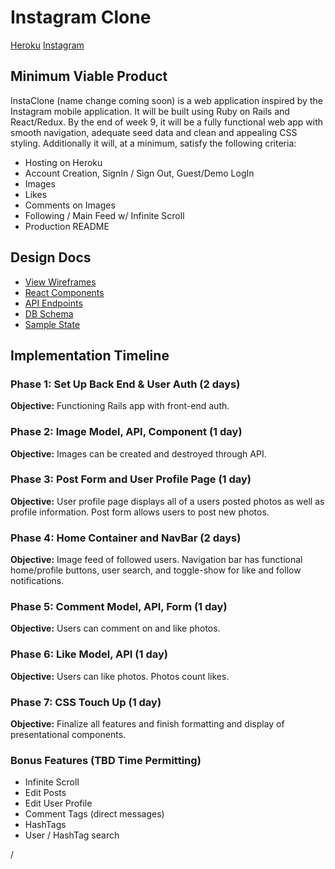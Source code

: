 # Instagram Clone

[Heroku](www.heroku.com)
[Instagram](www.instagram.com)

## Minimum Viable Product

InstaClone (name change coming soon) is a web application inspired
by the Instagram mobile application. It will be built using Ruby on
Rails and React/Redux. By the end of week 9, it will be a fully
functional web app with smooth navigation, adequate seed data and
clean and appealing CSS styling. Additionally it will, at a minimum,
satisfy the following criteria:

* Hosting on Heroku
* Account Creation, SignIn / Sign Out, Guest/Demo LogIn
* Images
* Likes
* Comments on Images
* Following / Main Feed w/ Infinite Scroll
* Production README



## Design Docs

* [View Wireframes](wireframes)
* [React Components](component-hierarchy.md)
* [API Endpoints](api-endpoints.md)
* [DB Schema](schema.md)
* [Sample State](sample-state.md)

## Implementation Timeline

### Phase 1: Set Up Back End & User Auth (2 days)
**Objective:** Functioning Rails app with front-end auth.

### Phase 2: Image Model, API, Component (1 day)
**Objective:** Images can be created and destroyed through API.

### Phase 3: Post Form and User Profile Page (1 day)
**Objective:** User profile page displays all of a users posted photos as well as profile information. Post form allows users to post new photos.

### Phase 4: Home Container and NavBar (2 days)
**Objective:** Image feed of followed users. Navigation bar has functional home/profile buttons, user search, and toggle-show for like and follow notifications.

### Phase 5: Comment Model, API, Form (1 day)
**Objective:** Users can comment on and like photos.

### Phase 6: Like Model, API (1 day)
**Objective:** Users can like photos. Photos count likes.

### Phase 7: CSS Touch Up (1 day)
**Objective:** Finalize all features and finish formatting and display of presentational components.


### Bonus Features (TBD Time Permitting)

* Infinite Scroll
* Edit Posts
* Edit User Profile
* Comment Tags (direct messages)
* HashTags
* User / HashTag search

/

